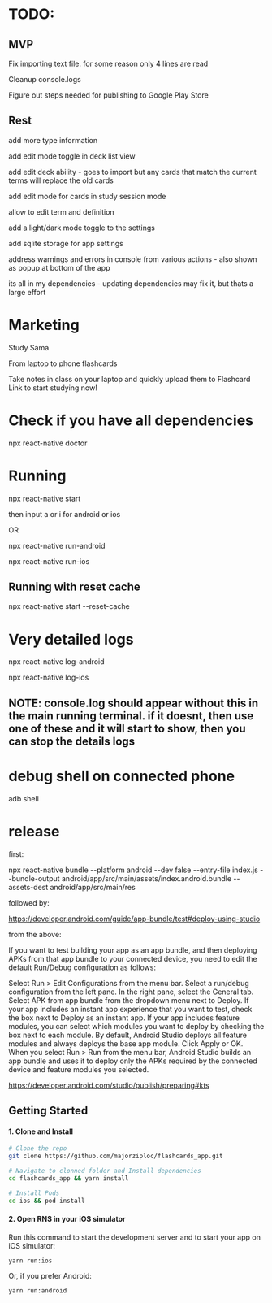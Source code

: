 # TODO:

## MVP

Fix importing text file. for some reason only 4 lines are read

Cleanup console.logs

Figure out steps needed for publishing to Google Play Store

## Rest

add more type information

add edit mode toggle in deck list view

  add edit deck ability - goes to import but any cards that match the current terms will replace the old cards

add edit mode for cards in study session mode

  allow to edit term and definition

add a light/dark mode toggle to the settings

add sqlite storage for app settings

address warnings and errors in console from various actions - also shown as popup at bottom of the app

  its all in my dependencies - updating dependencies may fix it, but thats a large effort

# Marketing

Study Sama

From laptop to phone flashcards

Take notes in class on your laptop and quickly upload them to Flashcard Link to start studying now!

# Check if you have all dependencies

npx react-native doctor

# Running

npx react-native start

then input a or i for android or ios

OR

npx react-native run-android

npx react-native run-ios

## Running with reset cache

npx react-native start --reset-cache

# Very detailed logs

npx react-native log-android

npx react-native log-ios

## NOTE: console.log should appear without this in the main running terminal. if it doesnt, then use one of these and it will start to show, then you can stop the details logs

<!-- <a href='https://play.google.com/store/apps/details?id=com.studysama.upd'><img width="200" alt='Get it on Google Play' src='https://play.google.com/intl/en_us/badges/images/generic/en_badge_web_generic.png'/></a> -->
<!-- <a href='https://play.google.com/store/apps/details?id=com.studysama.upd'><img width="200" alt='Download on App Store' src='https://i.imgur.com/hash.png'/></a> -->

# debug shell on connected phone

adb shell

# release

first:

npx react-native bundle --platform android --dev false --entry-file index.js --bundle-output android/app/src/main/assets/index.android.bundle --assets-dest android/app/src/main/res

followed by:

https://developer.android.com/guide/app-bundle/test#deploy-using-studio

from the above:

  If you want to test building your app as an app bundle, and then deploying APKs from that app bundle to your connected device, you need to edit the default Run/Debug configuration as follows:

  Select Run > Edit Configurations from the menu bar.
  Select a run/debug configuration from the left pane.
  In the right pane, select the General tab.
  Select APK from app bundle from the dropdown menu next to Deploy.
  If your app includes an instant app experience that you want to test, check the box next to Deploy as an instant app.
  If your app includes feature modules, you can select which modules you want to deploy by checking the box next to each module. By default, Android Studio deploys all feature modules and always deploys the base app module.
  Click Apply or OK.
  When you select Run > Run from the menu bar, Android Studio builds an app bundle and uses it to deploy only the APKs required by the connected device and feature modules you selected.

https://developer.android.com/studio/publish/preparing#kts

## Getting Started

#### 1. Clone and Install

```bash
# Clone the repo
git clone https://github.com/majorziploc/flashcards_app.git

# Navigate to clonned folder and Install dependencies
cd flashcards_app && yarn install

# Install Pods
cd ios && pod install
```

#### 2. Open RNS in your iOS simulator

Run this command to start the development server and to start your app on iOS simulator:
```
yarn run:ios
```

Or, if you prefer Android:
```
yarn run:android
```
